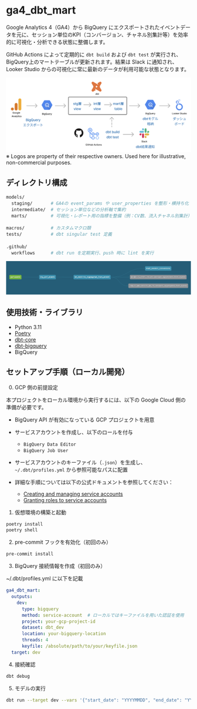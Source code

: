 # ga4_dbt_mart

Google Analytics 4（GA4）から BigQuery にエクスポートされたイベントデータを元に、セッション単位のKPI（コンバージョン、チャネル別集計等）を効率的に可視化・分析できる状態に整備します。

GitHub Actions によって定期的に `dbt build` および `dbt test` が実行され、BigQuery上のマートテーブルが更新されます。結果は Slack に通知され、Looker Studio からの可視化に常に最新のデータが利用可能な状態となります。

![dataflow](docs/dataflow.png)
※ Logos are property of their respective owners. Used here for illustrative, non-commercial purposes.

## ディレクトリ構成
```bash
models/
  staging/       # GA4の event_params や user_properties を整形・横持ち化
  intermediate/  # セッション単位などの分析軸で集約
  marts/         # 可視化・レポート用の指標を整備（例：CV数、流入チャネル別集計）

macros/          # カスタムマクロ類
tests/           # dbt singular test 定義

.github/
  workflows      # dbt run を定期実行、push 時に lint を実行
```

![lineage_graph](docs/lineage_graph.png)

## 使用技術・ライブラリ

- Python 3.11
- [Poetry](https://python-poetry.org/)
- [dbt-core](https://docs.getdbt.com/docs/introduction)
- [dbt-bigquery](https://docs.getdbt.com/reference/warehouse-profiles/bigquery-profile)
- BigQuery


## セットアップ手順（ローカル開発）

0. GCP 側の前提設定

本プロジェクトをローカル環境から実行するには、以下の Google Cloud 側の準備が必要です。
- BigQuery API が有効になっている GCP プロジェクトを用意
- サービスアカウントを作成し、以下のロールを付与
  - `BigQuery Data Editor`
  - `BigQuery Job User`
- サービスアカウントのキーファイル（`.json`）を生成し、`~/.dbt/profiles.yml` から参照可能なパスに配置

- 詳細な手順については以下の公式ドキュメントを参照してください：
  - [Creating and managing service accounts](https://cloud.google.com/iam/docs/creating-managing-service-accounts)
  - [Granting roles to service accounts](https://cloud.google.com/iam/docs/granting-roles-to-service-accounts)


1. 仮想環境の構築と起動

```bash
poetry install
poetry shell
```

2. pre-commit フックを有効化（初回のみ）

```bash
pre-commit install
```

3. BigQuery 接続情報を作成（初回のみ）

~/.dbt/profiles.yml に以下を記載
```yaml
ga4_dbt_mart:
  outputs:
    dev:
      type: bigquery
      method: service-account  # ローカルではキーファイルを用いた認証を使用
      project: your-gcp-project-id
      dataset: dbt_dev
      location: your-bigquery-location
      threads: 4
      keyfile: /absolute/path/to/your/keyfile.json
  target: dev
```

4. 接続確認

```bash
dbt debug
```

5. モデルの実行

```bash
dbt run --target dev --vars '{"start_date": "YYYYMMDD", "end_date": "YYYYMMDD", "ga4_dataset": "your_ga4_dataset"}'
```
